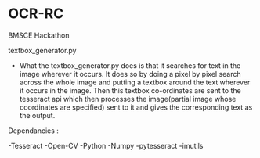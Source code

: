 # OCR-RC
BMSCE Hackathon 

textbox_generator.py
  - What the textbox_generator.py does is that it searches for text in the image wherever it occurs. It does so by doing a pixel by pixel search across the whole image and putting a textbox around the text wherever it occurs in the image. Then this textbox co-ordinates are sent to the tesseract api which then processes the image(partial image whose coordinates are specified) sent to it and gives the corresponding text as the output.

Dependancies : 

-Tesseract
-Open-CV
-Python
-Numpy
-pytesseract
-imutils

